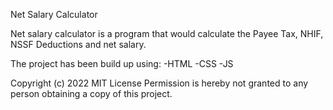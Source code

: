 Net Salary Calculator


Net salary calculator is a program that would calculate the Payee Tax, NHIF, NSSF Deductions and net salary.



The project has been build up using:
      -HTML
      -CSS
      -JS 

Copyright (c) 2022 <Mugambi>
MIT License
Permission is hereby not granted to any person obtaining
a copy of this project.  


